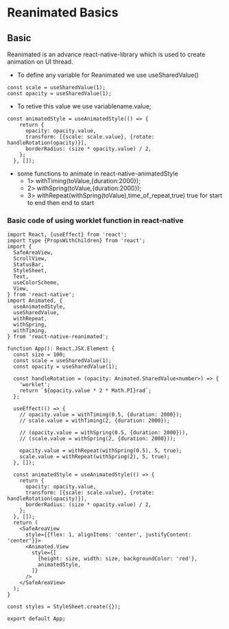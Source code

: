 # Reanimated Basics

## Basic

Reanimated is an advance react-native-library which is used to create animation on UI thread.

- To define any variable for Reanimated we use useSharedValue()

```
const scale = useSharedValue(1);
const opacity = useSharedValue(1);
```

- To retive this value we use variablename.value;

```
const animatedStyle = useAnimatedStyle(() => {
    return {
      opacity: opacity.value,
      transform: [{scale: scale.value}, {rotate: handleRotation(opacity)}],
      borderRadius: (size * opacity.value) / 2,
    };
  }, []);
```

- some functions to animate in react-native-animatedStyle
  - 1> withTiming(toValue,{duration:2000});
  - 2> withSpring(toValue,{duration:2000});
  - 3> withRepeat(withSpring(toValue),time_of_repeat,true)
    true for start to end then end to start

### Basic code of using worklet function in react-native

```
import React, {useEffect} from 'react';
import type {PropsWithChildren} from 'react';
import {
  SafeAreaView,
  ScrollView,
  StatusBar,
  StyleSheet,
  Text,
  useColorScheme,
  View,
} from 'react-native';
import Animated, {
  useAnimatedStyle,
  useSharedValue,
  withRepeat,
  withSpring,
  withTiming,
} from 'react-native-reanimated';

function App(): React.JSX.Element {
  const size = 100;
  const scale = useSharedValue(1);
  const opacity = useSharedValue(1);

  const handleRotation = (opacity: Animated.SharedValue<number>) => {
    'worklet';
    return `${opacity.value * 2 * Math.PI}rad`;
  };

  useEffect(() => {
    // opacity.value = withTiming(0.5, {duration: 2000});
    // scale.value = withTiming(2, {duration: 2000});

    // (opacity.value = withSpring(0.5, {duration: 2000})),
    // (scale.value = withSpring(2, {duration: 2000}));

    opacity.value = withRepeat(withSpring(0.5), 5, true);
    scale.value = withRepeat(withSpring(2), 5, true);
  }, []);

  const animatedStyle = useAnimatedStyle(() => {
    return {
      opacity: opacity.value,
      transform: [{scale: scale.value}, {rotate: handleRotation(opacity)}],
      borderRadius: (size * opacity.value) / 2,
    };
  }, []);
  return (
    <SafeAreaView
      style={{flex: 1, alignItems: 'center', justifyContent: 'center'}}>
      <Animated.View
        style={[
          {height: size, width: size, backgroundColor: 'red'},
          animatedStyle,
        ]}
      />
    </SafeAreaView>
  );
}

const styles = StyleSheet.create({});

export default App;
```
